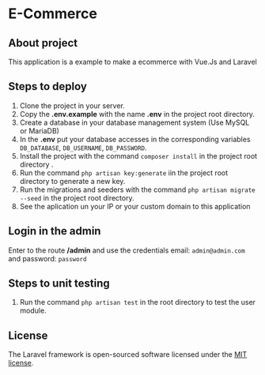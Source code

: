 # E-Commerce

## About project

This application is a example to make a ecommerce with Vue.Js and Laravel

## Steps to deploy

1. Clone the project in your server.
2. Copy the **.env.example** with the name **.env** in the project root directory.
3. Create a database in your database management system (Use MySQL or MariaDB)
4. In the **.env** put your database accesses in the corresponding variables `DB_DATABASE`, `DB_USERNAME`, `DB_PASSWORD`.
5. Install the project with the command `composer install` in the project root directory .
6. Run the command `php artisan key:generate` iin the project root directory to generate a new key.
7. Run the migrations and seeders with the command `php artisan migrate --seed` in the project root directory.
8. See the aplication un your IP or your custom domain to this application

## Login in the admin

Enter to the route **/admin** and use the credentials email: `admin@admin.com` and password: `password`

## Steps to unit testing

1. Run the command `php artisan test` in the root directory to test the user module.

## License

The Laravel framework is open-sourced software licensed under the [MIT license](https://opensource.org/licenses/MIT).
